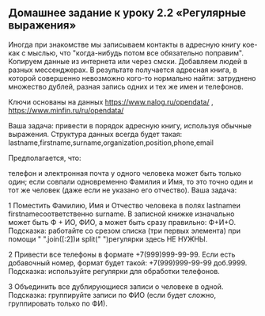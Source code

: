 ## Домашнее задание к уроку 2.2 «Регулярные выражения»
Иногда при знакомстве мы записываем контакты в адресную книгу кое-как с мыслью, что "когда-нибудь потом все обязательно поправим". Копируем данные из интернета или через смски. Добавляем людей в разных мессенджерах. В результате получается адресная книга, в которой совершенно невозможно кого-то нормально найти: затруднено множество дублей, разная запись одних и тех же имен и телефонов.

Ключи основаны на данных https://www.nalog.ru/opendata/ , https://www.minfin.ru/ru/opendata/

Ваша задача: привести в порядок адресную книгу, используя обычные выражения.
Структура данных всегда будет такая:
lastname,firstname,surname,organization,position,phone,email

Предполагается, что:

телефон и электронная почта у одного человека может быть только один;
если совпали одновременно Фамилия и Имя, то это точно один и тот же человек (даже если не указано его отчество).
Ваша задача:

1 Поместить Фамилию, Имя и Отчество человека в полях lastnameи firstnameсоответственно surname. В записной книжке изначально может быть Ф + ИО, ФИО, а может быть сразу правильно: Ф+И+О. Подсказка: работайте со срезом списка (три первых элемента) при помощи " ".join([:2])и split(" ")регулярки здесь НЕ НУЖНЫ.

2 Привести все телефоны в формате +7(999)999-99-99. Если есть добавочный номер, формат будет такой: +7(999)999-99-99 доб.9999. Подсказка: используйте регулярки для обработки телефонов.

3 Объединить все дублирующиеся записи о человеке в одной. Подсказка: группируйте записи по ФИО (если будет сложно, группировать только по ФИ).
